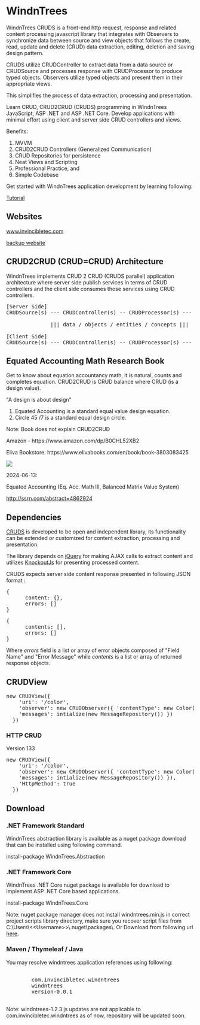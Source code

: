 <h1>WindnTrees</h1>
<p>WindnTrees CRUDS is a front-end http request, response and related content processing javascript library that integrates with Observers to synchronize data between source and view objects that follows the create, read, update and delete (CRUD) data extraction, editing, deletion and saving design pattern.</p>
<p>CRUDS utilize CRUDController to extract data from a data source or CRUDSource and processes response with CRUDProcessor to produce typed objects. Observers utilize typed objects and present them in their appropriate views.</p>
<p>This simplifies the process of data extraction, processing and presentation.</p>
<p>Learn CRUD, CRUD2CRUD (CRUDS) programming in WindnTrees JavaScript, ASP .NET and ASP .NET Core. Develop applications with minimal effort using client and server side CRUD controllers and views.</p>
<p>Benefits:</p>
<ol>
  <li>MVVM</li>
  <li>CRUD2CRUD Controllers (Generalized Communication)</li>
  <li>CRUD Repositories for persistence</li>
  <li>Neat Views and Scripting</li>
  <li>Professional Practice, and</li>
  <li>Simple Codebase</li>
</ol>
<p>Get started with WindnTrees application development by learning following:</p>
<p><a href="http://www.invincibletec.com/tutorial/detail/getting-started-with-windntrees" title="getting-started-with-windntrees">Tutorial</a></p>

<h2>Websites</h2>
<p><a href="http://www.invincibletec.com" title="www.invincibletec.com">www.invincibletec.com</a></p>
<p><a href="http://16.170.242.60:8000" title="backup website">backup website</a></p>

<h2>CRUD2CRUD (CRUD=CRUD) Architecture</h2>
<p>WindnTrees implements CRUD 2 CRUD (CRUDS parallel) application architecture where server side publish services in terms of CRUD controllers and the client side consumes those services using CRUD controllers.</p>

<pre>
[Server Side]
CRUDSource(s) --- CRUDController(s) -- CRUDProcessor(s) --- CRUDService(s)

              ||| data / objects / entities / concepts ||| 

[Client Side]
CRUDSource(s) --- CRUDController(s) -- CRUDProcessor(s) --- CRUDConsumer(s)
</pre>

<h2>Equated Accounting Math Research Book</h2>
<p>Get to know about equation accountancy math, it is natural, counts and completes equation. CRUD2CRUD is CRUD balance where CRUD (is a design value).</p>
<p>"A design is about design"</p>

<ol>
	<li>Equated Accounting is a standard equal value design equation.</li>
	<li>Circle 45 /7 is a standard equal design circle.</li>
</ol>

<p>Note: Book does not explain CRUD2CRUD</p>
<p>Amazon - https://www.amazon.com/dp/B0CHL52XB2</p>
<p>Eliva Bookstore: https://www.elivabooks.com/en/book/book-3803083425</p>
<p><img src="https://m.media-amazon.com/images/I/414rDBBu7uL._SY445_SX342_.jpg"></p>

<p>2024-06-13:</p>
<p>Equated Accounting (Eq. Acc. Math III, Balanced Matrix Value System)</p>
<p><a href="http://ssrn.com/abstract=4862924">http://ssrn.com/abstract=4862924</a></p>

<h2>Dependencies</h2>
        <p>
            <a href="#">CRUDS</a>
            is developed to be open and independent library, its functionality can be extended or customized for content extraction, processing and presentation.
        </p>
        <p>The library depends on <a href="https://jquery.com/">jQuery</a> for making AJAX calls to extract content and utilizes <a href="http://knockoutjs.com/">KnockoutJs</a> for presenting processed content.</p>
<p>CRUDS expects server side content response presented in following JSON format :</p>
<pre>
{
      content: {},
      errors: [] 
}
</pre>
<pre>
{
      contents: [],
      errors: []
}
</pre>
        <p>
            Where <em>errors</em> field is a list or array of error objects composed of "Field Name" and "Error Message" while <em>contents</em> is a list or array of returned response objects.
        </p>

<h2>CRUDView</h2>
<pre>
new CRUDView({
	'uri': '/color', 
	'observer': new CRUDObserver({ 'contentType': new Color({}), 
	'messages': intialize(new MessageRepository()) })
  })
</pre>

<h3>HTTP CRUD</h3>
<p>Version 133</p>
<pre>
new CRUDView({
	'uri': '/color', 
	'observer': new CRUDObserver({ 'contentType': new Color({}), 
	'messages': intialize(new MessageRepository()) }),
	'HttpMethod': true
  })
</pre>


<h2>Download</h2>
<h3>.NET Framework Standard</h3>
<p>WindnTrees abstraction library is available as a nuget package download that can be installed using following command.</p>
<p>install-package WindnTrees.Abstraction</p>

<h3>.NET Framework Core</h3>
<p>WindnTrees .NET Core nuget package is available for download to implement ASP .NET Core based applications.</p>

<p>install-package WindnTrees.Core</p>

<p>Note: nuget package manager does not install windntrees.min.js in correct project scripts library directory, make sure you recover script files from C:\Users\&lt;&lt;Username&gt;&gt;\.nuget\packages\. Or Download from following url <a href="https://github.com/shamszia/windntrees">here</a>.</p>

<h3>Maven / Thymeleaf / Java</h3>
<p>You may resolve windntrees application references using following:</p>

<pre>
    <dependency>
        <groupId>com.invincibletec.windntrees</groupId>
        <artifactId>windntrees</artifactId>
        <version>version-0.0.1</version>
    </dependency>
</pre>

<p>Note: windntrees-1.2.3.js updates are not applicable to com.invincibletec.windntrees as of now, repository will be updated soon.</p>
